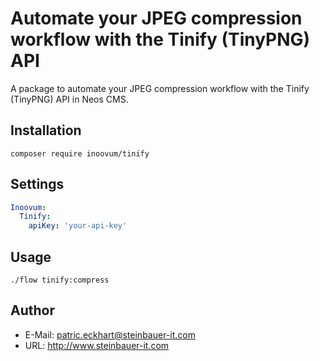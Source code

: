 # Automate your JPEG compression workflow with the Tinify (TinyPNG) API

A package to automate your JPEG compression workflow with the Tinify (TinyPNG) API in Neos CMS.


## Installation

```
composer require inoovum/tinify
```

## Settings

```yaml
Inoovum:
  Tinify:
    apiKey: 'your-api-key'
```

## Usage

```
./flow tinify:compress
```


## Author

* E-Mail: patric.eckhart@steinbauer-it.com
* URL: http://www.steinbauer-it.com
